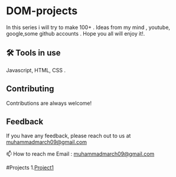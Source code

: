 # DOM-projects

In this series i will try to make 100+ . Ideas from my mind , youtube, google,some github accounts . Hope you all will enjoy it!.
## 🛠 Tools in use

Javascript, HTML, CSS .

## Contributing

Contributions are always welcome!

## Feedback

If you have any feedback, please reach out to us at muhammadmarch09@gmail.com


📫 How to reach me Email : muhammadmarch09@gmail.com

#Projects
1.[Project1](https://github.com/Muhammad-hdu-cpu/DOM-projects/tree/1d5af1199f32b76bba2974f30bb430e19b88aa1b/source/project1)